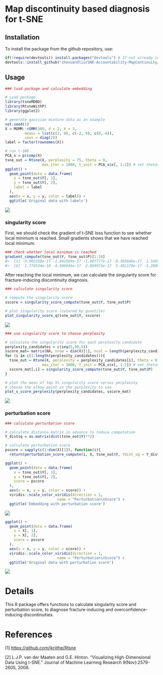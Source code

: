 
<!-- README.md is generated from README.Rmd. Please edit that file -->

# Map discontinuity based diagnosis for t-SNE

## Installation

To install the package from the github repository, use:

``` r
if(!require(devtools)) install.packages("devtools") # If not already installed
devtools::install_github("zhexuandliu/SNE-Accountability-MapContinuity/tsneMDBD")
```

## Usage

``` r
### load package and calculate embedding

# Load package
library(tsneMDBD)
library(RtsneWithP)
library(ggplot2)

# generate gaussian mixture data as an example
set.seed(1)
X = MGMM::rGMM(300, d = 2, k = 3, 
         means = list(c(2, 0), c(-2, 0), c(0,-4)), 
         covs = diag(2))
label = factor(rownames(X))

# run t-SNE
PCA_x = prcomp(X)
tsne_out = Rtsne(X, perplexity = 75, theta = 0, 
                 max_iter = 1000, Y_init = PCA_x$x[, 1:2]) # set theta=0 to run exact tSNE
ggplot() +
  geom_point(data = data.frame(
    x = tsne_out$Y[, 1],
    y = tsne_out$Y[, 2],
    label = label
  ),
  aes(x = x, y = y, color = label)) + 
  ggtitle('Original data with labels')
```

![](tools/unnamed-chunk-3-1.png)<!-- -->

### singularity score

First, we should check the gradient of t-SNE loss function to see
whether local minimum is reached. Small gradients shows that we have
reached local minimum.

``` r
### check whether local minimum is reached
gradient_compute(tsne_out$Y, tsne_out$P)[1:10]
#>  [1] -9.002258e-17 -1.692569e-17 -1.887777e-17 -8.305646e-17  1.549520e-17
#>  [6]  1.774534e-18 -4.506946e-17  2.804973e-17  5.381179e-17 -5.280909e-17
```

After reaching the local minimum, we can calculate the singularity score
for fracture-inducing discontinuity diagnosis.

``` r
### calculate singularity score

# compute the singularity score
sscore = singularity_score_compute(tsne_out$Y, tsne_out$P)

# plot singularity score (colored by quantile)
plot_singularity_score_q(tsne_out$Y, sscore)
```

![](tools/example2-1.png)<!-- -->

``` r
### use singularity score to choose perplexity

# calculate the singularity score for each perplexity candidate
perplexity_candidates = c(seq(5,90,5))
sscore_mat= matrix(NA, nrow = dim(X)[1], ncol = length(perplexity_candidates))
for (i in c(1:length(perplexity_candidates))){
  tsne_out = Rtsne(X, perplexity = perplexity_candidates[i], theta = 0, 
                 max_iter = 1000, Y_init = PCA_x$x[, 1:2]) # set theta=0 to run exact tSNE
  sscore_mat[,i] = singularity_score_compute(tsne_out$Y, tsne_out$P)
}

# plot the mean of top 5% singularity score versus perplexity
# choose the elbow point as the perplexity to use
plot_s_score_perplexity(perplexity_candidates, sscore_mat)
```

![](tools/example3-1.png)<!-- -->

### perturbation score

``` r
### calculate perturbation score

# calculate distance matrix in advance to reduce computation
Y_distsq = as.matrix(dist(tsne_out$Y)**2)

# calculate perturbation score
pscore = sapply(c(1:dim(X)[1]), function(i){
  return(perturbation_score_compute(i, X, tsne_out$Y, Ydist_sq = Y_distsq, perplexity = 75, pca_result = PCA_x, length = 0.5))})
```

``` r
ggplot() +
  geom_point(data = data.frame(
    x = tsne_out$Y[, 1],
    y = tsne_out$Y[, 2],
    score = pscore
  ),
  aes(x = x, y = y, color = score)) +
  viridis::scale_color_viridis(direction = 1,
                        name = "Perturbation\nScore") + 
  ggtitle('Embedding with perturbation score')
```

![](tools/example5-1.png)<!-- -->

``` r
ggplot() +
  geom_point(data = data.frame(
    x = X[, 1],
    y = X[, 2],
    score = pscore
  ),
  aes(x = x, y = y, color = score)) +
  viridis::scale_color_viridis(direction = 1,
                        name = "Perturbation\nScore") + 
  ggtitle('Original data with perturbation score')
```

![](tools/example5-2.png)<!-- -->

# Details

This R package offers functions to calculate singularity score and
perturbation score, to diagnose fracture-inducing and
overconfidence-inducing discontinuities.

# References

\[1\] <https://github.com/jkrijthe/Rtsne>

\[2\] L.J.P. van der Maaten and G.E. Hinton. “Visualizing
High-Dimensional Data Using t-SNE.” Journal of Machine Learning Research
9(Nov):2579-2605, 2008.
